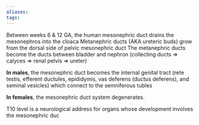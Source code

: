 ```yaml
---
aliases: 
tags: 
---
```



Between weeks 6 & 12 GA, the human mesonephric duct drains the mesonephros into the cloaca
Metanephric ducts (AKA ureteric buds) grow from the dorsal side of pelvic mesonephric duct
The metanephric ducts become the ducts between bladder and nephron (collecting ducts => calyces => renal pelvis => ureter)

**In males**, the mesonephric duct becomes the internal genital tract (rete testis, efferent ductules, epididymis, vas deferens (ductus deferens), and seminal vesicles) which connect to the semniferous tubles

**In females**, the mesonephric duct system degenerates.

T10 level is a neurological address for organs whose development involves the mesonephric duc